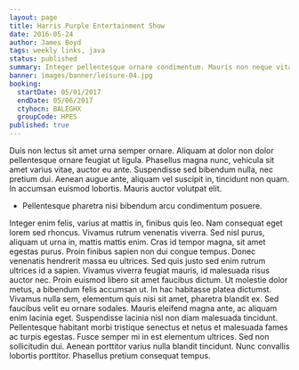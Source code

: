 ```yaml
---
layout: page
title: Harris Purple Entertainment Show
date: 2016-05-24
author: James Boyd
tags: weekly links, java
status: published
summary: Integer pellentesque ornare condimentum. Mauris non neque vitae.
banner: images/banner/leisure-04.jpg
booking:
  startDate: 05/01/2017
  endDate: 05/06/2017
  ctyhocn: BALEGHX
  groupCode: HPES
published: true
---
```

Duis non lectus sit amet urna semper ornare. Aliquam at dolor non dolor pellentesque ornare feugiat ut ligula. Phasellus magna nunc, vehicula sit amet varius vitae, auctor eu ante. Suspendisse sed bibendum nulla, nec pretium dui. Aenean augue ante, aliquam vel suscipit in, tincidunt non quam. In accumsan euismod lobortis. Mauris auctor volutpat elit.

* Pellentesque pharetra nisi bibendum arcu condimentum posuere.

Integer enim felis, varius at mattis in, finibus quis leo. Nam consequat eget lorem sed rhoncus. Vivamus rutrum venenatis viverra. Sed nisl purus, aliquam ut urna in, mattis mattis enim. Cras id tempor magna, sit amet egestas purus. Proin finibus sapien non dui congue tempus. Donec venenatis hendrerit massa eu ultrices. Sed quis justo sed enim rutrum ultrices id a sapien. Vivamus viverra feugiat mauris, id malesuada risus auctor nec. Proin euismod libero sit amet faucibus dictum. Ut molestie dolor metus, a bibendum felis accumsan ut. In hac habitasse platea dictumst. Vivamus nulla sem, elementum quis nisi sit amet, pharetra blandit ex. Sed faucibus velit eu ornare sodales.
Mauris eleifend magna ante, ac aliquam enim lacinia eget. Suspendisse lacinia nisl non diam malesuada tincidunt. Pellentesque habitant morbi tristique senectus et netus et malesuada fames ac turpis egestas. Fusce semper mi in est elementum ultrices. Sed non sollicitudin dui. Aenean porttitor varius nulla blandit tincidunt. Nunc convallis lobortis porttitor. Phasellus pretium consequat tempus.
